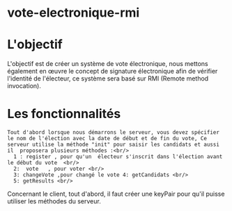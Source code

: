 # vote-electronique-rmi 

# L'objectif 
   L'objectif est de créer un système de vote électronique, nous mettons également en œuvre le concept de signature électronique 
    afin de vérifier l'identité de l'électeur, ce système sera basé sur RMI (Remote method invocation). 
    
# Les fonctionnalités
    Tout d'abord lorsque nous démarrons le serveur, vous devez spécifier le nom de l'élection avec la date de début et de fin du vote, Ce serveur utilise la méthode "init" pour saisir les candidats et aussi il  proposera plusieurs méthodes :<br/> 
      1 : register , pour qu'un  électeur s'inscrit dans l'élection avant le début du vote  <br/>
      2:  vote   , pour voter <br/>
      3: changeVote ,pour changé le vote 4: getCandidats <br/>
      5: getResults <br/>
  Concernant le client, tout d'abord, il faut créer une keyPair pour qu'il puisse utiliser les méthodes du serveur.<br/>

